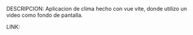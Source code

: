 DESCRIPCION: Aplicacion de clima hecho con vue vite, donde utilizo un video como fondo de pantalla.

LINK: 
